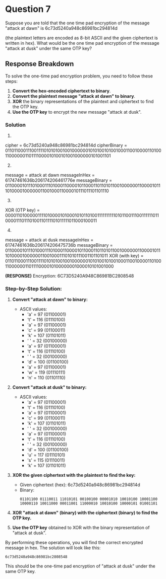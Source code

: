 # Question 7

Suppose you are told that the one time pad encryption of the message "attack at dawn" is 6c73d5240a948c86981bc294814d

(the plaintext letters are encoded as 8-bit ASCII and the given ciphertext is written in hex). What would be the one time pad encryption of the message "attack at dusk" under the same OTP key?

## Response Breakdown

To solve the one-time pad encryption problem, you need to follow these steps:

1. **Convert the hex-encoded ciphertext to binary**.
2. **Convert the plaintext message "attack at dawn" to binary**.
3. **XOR** the binary representations of the plaintext and ciphertext to find the OTP key.
4. **Use the OTP key** to encrypt the new message "attack at dusk".

### Solution

1. 
cipher = 6c73d5240a948c86981bc294814d
cipherBinary = 0110110001110011110101010010010000001010100101001000110010000110100110000001101111000010100101001000000101001101

2. 
message = attack at dawn
messageInHex = 61747461636b206174206461776e
messageBinary = 0110000101110100011101000110000101100011011010110010000001100001011101000010000001100100011000010111011101101110

3. 
XOR (OTP key) = 0000110100000111101000010100010101101001111111111010110011100111111011000011101110100110111101011111011000100011

4. 
message = attack at dusk
messageInHex = 61747461636b206174206475736b
messageBinary = 0110000101110100011101000110000101100011011010110010000001100001011101000010000001100100011101010111001101101011
XOR (with key) = 0110110001110011110101010010010000001010100101001000110010000110100110000001101111000010100000001000010101001000

**(RESPONSE)** Encryption: 6C73D5240A948C86981BC2808548

### Step-by-Step Solution:

1. **Convert "attack at dawn" to binary:**
   - ASCII values:
     - 'a' = 97 (01100001)
     - 't' = 116 (01110100)
     - 'a' = 97 (01100001)
     - 'c' = 99 (01100011)
     - 'k' = 107 (01101011)
     - ' ' = 32 (00100000)
     - 'a' = 97 (01100001)
     - 't' = 116 (01110100)
     - ' ' = 32 (00100000)
     - 'd' = 100 (01100100)
     - 'a' = 97 (01100001)
     - 'w' = 119 (01110111)
     - 'n' = 110 (01101110)

2. **Convert "attack at dusk" to binary:**
   - ASCII values:
     - 'a' = 97 (01100001)
     - 't' = 116 (01110100)
     - 'a' = 97 (01100001)
     - 'c' = 99 (01100011)
     - 'k' = 107 (01101011)
     - ' ' = 32 (00100000)
     - 'a' = 97 (01100001)
     - 't' = 116 (01110100)
     - ' ' = 32 (00100000)
     - 'd' = 100 (01100100)
     - 'u' = 117 (01110101)
     - 's' = 115 (01110011)
     - 'k' = 107 (01101011)

3. **XOR the given ciphertext with the plaintext to find the key:**
   - Given ciphertext (hex): 6c73d5240a948c86981bc294814d
   - Binary:
     ```
     01101100 01110011 11010101 00100100 00001010 10010100 10001100 10000110 10011000 00011001 11000010 10010100 10000101 01001101
     ```

4. **XOR "attack at dawn" (binary) with the ciphertext (binary) to find the OTP key.**

5. **Use the OTP key** obtained to XOR with the binary representation of "attack at dusk".

By performing these operations, you will find the correct encrypted message in hex. The solution will look like this:

```plaintext
6c73d5240a948c86981bc2808548
```

This should be the one-time pad encryption of "attack at dusk" under the same OTP key.
